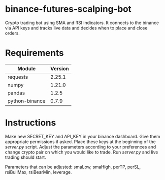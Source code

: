 # binance-futures-scalping-bot

Crypto trading bot using SMA and RSI indicators. It connects to the binance via API keys and tracks live data and decides when to place and close orders.

# Requirements

Module  | Version
------------- | -------------
requests  | 2.25.1
numpy  | 1.21.0
pandas  | 1.2.5
python-binance  | 0.7.9

# Instructions

Make new SECRET_KEY and API_KEY in your binance dashboard. Give them appropriate permissions if asked. Place these keys at the beginning of the *server.py* script.
Adjust the parameters according to your preferences and change crypto pair on which you would like to trade. 
Run *server.py* and live trading should start.

Parameters that can be adjusted: smaLow, smaHigh, perTP, perSL, rsiBullMax, rsiBearMin, leverage.
